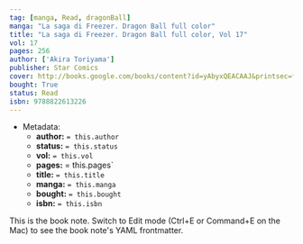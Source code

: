```yaml
---
tag: [manga, Read, dragonBall]
manga: "La saga di Freezer. Dragon Ball full color"
title: "La saga di Freezer. Dragon Ball full color, Vol 17"
vol: 17
pages: 256
author: ['Akira Toriyama']
publisher: Star Comics
cover: http://books.google.com/books/content?id=yAbyxQEACAAJ&printsec=frontcover&img=1&zoom=1&source=gbs_api
bought: True
status: Read
isbn: 9788822613226
---
```


- Metadata:
    - **author:** `= this.author`
    - **status:** `= this.status`
    - **vol:** `= this.vol`
    - **pages:** = this.pages`
    - **title:** `= this.title`
    - **manga:** `= this.manga`
    - **bought:** `= this.bought`
    - **isbn:** `= this.isbn`


This is the book note. Switch to Edit mode (Ctrl+E or Command+E on the Mac) to see the book note's YAML frontmatter.